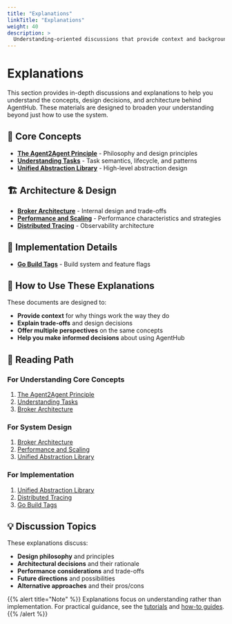```yaml
---
title: "Explanations"
linkTitle: "Explanations"
weight: 40
description: >
  Understanding-oriented discussions that provide context and background
---
```


# Explanations

This section provides in-depth discussions and explanations to help you understand the concepts, design decisions, and architecture behind AgentHub. These materials are designed to broaden your understanding beyond just how to use the system.

## 🧠 Core Concepts

- **[The Agent2Agent Principle](the_agent_to_agent_principle/)** - Philosophy and design principles
- **[Understanding Tasks](the_tasks/)** - Task semantics, lifecycle, and patterns
- **[Unified Abstraction Library](unified_abstraction_library/)** - High-level abstraction design

## 🏗️ Architecture & Design

- **[Broker Architecture](broker_architecture/)** - Internal design and trade-offs
- **[Performance and Scaling](performance_and_scaling/)** - Performance characteristics and strategies
- **[Distributed Tracing](distributed_tracing/)** - Observability architecture

## 🔧 Implementation Details

- **[Go Build Tags](go_build_tags/)** - Build system and feature flags

## 🎯 How to Use These Explanations

These documents are designed to:
- **Provide context** for why things work the way they do
- **Explain trade-offs** and design decisions
- **Offer multiple perspectives** on the same concepts
- **Help you make informed decisions** about using AgentHub

## 📖 Reading Path

### For Understanding Core Concepts
1. [The Agent2Agent Principle](the_agent_to_agent_principle/)
2. [Understanding Tasks](the_tasks/)
3. [Broker Architecture](broker_architecture/)

### For System Design
1. [Broker Architecture](broker_architecture/)
2. [Performance and Scaling](performance_and_scaling/)
3. [Unified Abstraction Library](unified_abstraction_library/)

### For Implementation
1. [Unified Abstraction Library](unified_abstraction_library/)
2. [Distributed Tracing](distributed_tracing/)
3. [Go Build Tags](go_build_tags/)

## 💡 Discussion Topics

These explanations discuss:
- **Design philosophy** and principles
- **Architectural decisions** and their rationale
- **Performance considerations** and trade-offs
- **Future directions** and possibilities
- **Alternative approaches** and their pros/cons

{{% alert title="Note" %}}
Explanations focus on understanding rather than implementation. For practical guidance, see the [tutorials](../tutorials/) and [how-to guides](../howto/).
{{% /alert %}}